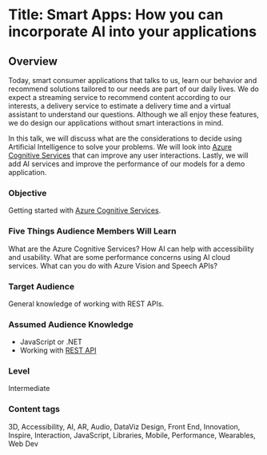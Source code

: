 # Title: Smart Apps: How you can incorporate AI into your applications

## Overview
Today, smart consumer applications that talks to us, learn our behavior and recommend solutions tailored to our needs are part of our daily lives. We do expect a streaming service to recommend content according to our interests, a delivery service to estimate a delivery time and a virtual assistant to understand our questions. Although we all enjoy these features, we do design our applications without smart interactions in mind.

In this talk, we will discuss what are the considerations to decide using Artificial Intelligence to solve your problems. We will look into [Azure Cognitive Services](https://docs.microsoft.com/azure/cognitive-services/?WT.mc_id=docs-github-ayyonet) that can improve any user interactions.
Lastly, we will add AI services and improve the performance of our models for a demo application.


### Objective

Getting started with [Azure Cognitive Services](https://docs.microsoft.com/azure/cognitive-services/?WT.mc_id=docs-github-ayyonet).

### Five Things Audience Members Will Learn

What are the Azure Cognitive Services?
How AI can help with accessibility and usability.
What are some performance concerns using AI cloud services.
What can you do with Azure Vision and Speech APIs?

### Target Audience

General knowledge of working with REST APIs.

### Assumed Audience Knowledge

- JavaScript or .NET
- Working with [REST API](https://developer.mozilla.org/en-US/docs/Glossary/REST)

### Level

Intermediate

### Content tags

3D, Accessibility, AI, AR, Audio, DataViz Design, Front End, Innovation, Inspire, Interaction, JavaScript, Libraries, Mobile, Performance, Wearables, Web Dev
